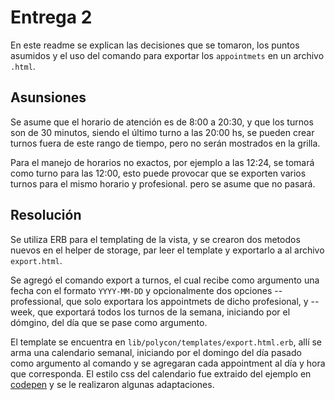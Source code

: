 # Entrega 2
En este readme se explican las decisiones que se tomaron, los puntos asumidos y el uso del comando para exportar los `appointmets` en un archivo `.html`.

## Asunsiones
Se asume que el horario de atención es de 8:00 a 20:30, y que los turnos son de 30 minutos, siendo el último turno a las 20:00 hs, se pueden crear turnos fuera de este rango de tiempo, pero no serán mostrados en la grilla.

Para el manejo de horarios no exactos, por ejemplo a las 12:24, se tomará como turno para las 12:00, esto puede provocar que se exporten varios turnos para el mismo horario y profesional. pero se asume que no pasará.

## Resolución
Se utiliza ERB para el templating de la vista, y se crearon dos metodos nuevos en el helper de storage, par leer el template y exportarlo a al archivo `export.html`.

Se agregó el comando export a turnos, el cual recibe como argumento una fecha con el formato `YYYY-MM-DD` y opcionalmente dos opciones --professional, que solo exportara los appointmets de dicho profesional, y --week, que exportará todos los turnos de la semana, iniciando por el dómgino, del día que se pase como argumento.

El template se encuentra en `lib/polycon/templates/export.html.erb`, allí se arma una calendario semanal, iniciando por el domingo del día pasado como argumento al comando y se agregaran cada appointment al día y hora que corresponda. El estilo css del calendario fue extraido del ejemplo en [codepen](https://codepen.io/fbede4/pen/OJVbmVK) y se le realizaron algunas adaptaciones.
